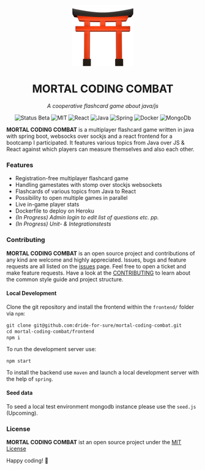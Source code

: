 
<p align=center>
  <img src="logo.png"/>
</p>

<h1 align=center>
MORTAL CODING COMBAT
</h1>

<p align=center><i>A cooperative flashcard game about java/js</i></p>

<p align=center>
  <img alt="Status Beta" src="https://img.shields.io/badge/Status-Beta-green.svg?style=flat"/>  <img alt="MIT" src="https://img.shields.io/badge/License-MIT-yellow.svg"/>  <img alt="React" src="https://img.shields.io/badge/-React-blue?logo=react&style=flat"/>  <img alt="Java" src="https://img.shields.io/badge/-Java-brown?logo=java&style=flat"/>  <img alt="Spring" src="https://img.shields.io/badge/-Spring-lightgrey?logo=spring&style=flat"/>  <img alt="Docker" src="https://img.shields.io/badge/-Docker-grey?logo=docker&style=flat"/>  <img alt="MongoDb" src="https://img.shields.io/badge/-MongoDb-yellow?logo=mongodb&style=flat"/>
</p>

**MORTAL CODING COMBAT** is a multiplayer flashcard game written in java with spring boot, websocks over sockjs and a react frontend for a bootcamp I participated. It features various topics from Java over JS & React against which players can measure themselves and also each other.

### Features
- Registration-free multiplayer flashcard game 
- Handling gamestates with stomp over stockjs websockets
- Flashcards of various topics from Java to React
- Possibility to open multiple games in parallel
- Live in-game player stats
- Dockerfile to deploy on Heroku
- *(In Progress) Admin login to edit list of questions etc. pp.*
- *(In Progress) Unit- & Integrationstests*

### Contributing

**MORTAL CODING COMBAT** is an open source project and contributions of any kind are welcome and highly appreciated. Issues, bugs and feature requests are all listed on the [issues]("/issues") page. Feel free to open a ticket and make feature requests. Have a look at the [CONTRIBUTING]("CONTRIBUTING.md") to learn about the common style guide and project structure.

#### Local Development

Clone the git repository and install the frontend within the `frontend/` folder via `npm`:

```
git clone git@github.com:dride-for-sure/mortal-coding-combat.git
cd mortal-coding-combat/frontend
npm i
```

To run the development server use:

```
npm start
```

To install the backend use `maven` and launch a local development server with the help of `spring`.

#### Seed data

To seed a local test environment mongodb instance please use the `seed.js` (Upcoming).

### License

**MORTAL CODING COMBAT** ist an open source project under the [MIT License]("LICENSE")

Happy coding! :metal:
